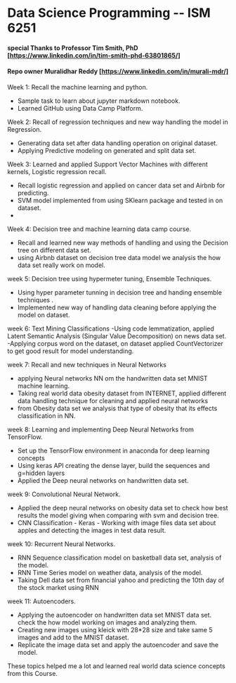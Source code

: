 # Data Science Programming -- ISM 6251
#### special Thanks to Professor  Tim Smith, PhD [https://www.linkedin.com/in/tim-smith-phd-63801865/]

#### Repo owner Muralidhar Reddy [https://www.linkedin.com/in/murali-mdr/]

Week 1: Recall the machine learning and python.
- Sample task to learn about jupyter markdown notebook.
- Learned GitHub using Data Camp Platform. 

Week 2: Recall of regression techniques and new way handling the model in Regression.
- Generating data set after data handling operation on original dataset.
- Applying Predictive modeling on generated and split data set.

Week 3: Learned and applied Support Vector Machines with different kernels, Logistic regression recall.
- Recall logistic regression and applied on cancer data set and Airbnb for predicting.
- SVM model implemented from using SKlearn package and tested in on dataset.
- 
Week 4: Decision tree and machine learning data camp course.
- Recall and learned new way methods of handling and using the Decision tree on different data set.
- using Airbnb dataset on decision tree data model we analysis the how data set really work on model.

week 5: Decision tree using hypermeter tuning, Ensemble Techniques.
- Using hyper parameter tunning in decision tree and handing ensemble techniques .
- Implemented new way of handling data cleaning before applying the model on dataset.

week 6: Text Mining Classifications
-Using code lemmatization, applied Latent Semantic Analysis (Singular Value Decomposition) on news data set.
-Applying corpus word on the dataset, on dataset applied CountVectorizer to get good result for model understanding.

week 7: Recall and new techniques in Neural Networks
- applying Neural networks NN om the handwritten data set MNIST machine learning.
- Taking real world data obesity dataset from INTERNET, applied different data handling technique for cleaning and applied neural networks
- from Obesity data set we analysis that type of obesity that its effects classification in NN.

week 8: Learning and implementing Deep Neural Networks from TensorFlow. 
- Set up the TensorFlow environment in anaconda for deep learning concepts
- Using keras API creating the dense layer, build the sequences and g=hidden layers
- Applied the Deep neural networks on handwritten data set.

week 9: Convolutional Neural Network.
- Applied the deep neural networks on obesity data set to check how best results the model giving when comparing with svm and decision tree.
- CNN Classification - Keras - Working with image files data set about apples and detecting the images in test data result.

week 10: Recurrent Neural Networks.
- RNN Sequence classification model on basketball data set, analysis of the model.
- RNN Time Series model on weather data, analysis of the model.
- Taking Dell data set from financial yahoo and predicting the 10th day of the stock market using RNN

week 11: Autoencoders.
- Applying the autoencoder on handwritten data set MNIST data set. check the how model working on images and analyzing them.
- Creating new images using kleick with 28*28 size and take same 5 images and add to the MNIST dataset.
- Replicate the image data set and apply the autoencoder and save the model.

These topics helped me a lot and learned real world data science concepts from this Course.




